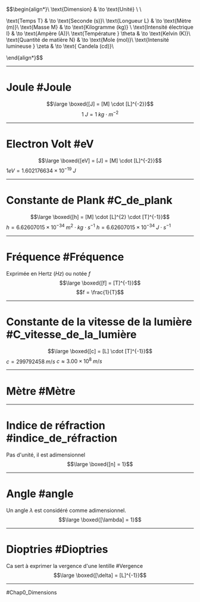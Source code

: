 $$\begin{align*}\\
\text{Dimension} & \to \text{Unité} \\ \\

\text{Temps T} & \to \text{Seconde (s)}\\
\text{Longueur L} & \to \text{Mètre (m)}\\
\text{Masse M} & \to \text{Kilogramme (kg)} \\
\text{Intensité électrique I}  & \to \text{Ampère (A)}\\
\text{Température } \theta & \to \text{Kelvin (K)}\\
\text{Quantité de matière N} & \to \text{Mole (mol)}\\
\text{Intensité lumineuse } \zeta & \to \text{ Candela (cd)}\\

\end{align*}$$

___
# Joule #Joule  
$$\large \boxed{[J] = [M] \cdot [L]^{-2}}$$
$$ 1\;J = 1\;kg \cdot m^{-2}$$
___
# Electron Volt #eV
$$\large \boxed{[eV] = [J] = [M] \cdot [L]^{-2}}$$
$1eV = 1.602 176 634 \times 10^{−19}\;J$
___
# Constante de Plank #C_de_plank 
$$\large \boxed{[h] =  [M] \cdot [L]^{2} \cdot [T]^{-1}}$$
$h=  6.62607015 \times 10^{-34} \; m^{2} \cdot kg \cdot s^{-1}$
$h=  6.62607015 \times 10^{-34} \; J \cdot s^{-1}$
___
# Fréquence #Fréquence 
Exprimée en Hertz ($Hz$)  ou notée $f$
$$\large \boxed{[f] =   [T]^{-1}}$$
$$f = \frac{1}{T}$$
___
# Constante de la vitesse de la lumière #C_vitesse_de_la_lumière
$$\large \boxed{[c] =  [L] \cdot [T]^{-1}}$$
$c = 299 792 458 \; m/s$
$c \approx 3.00\times 10^{8}\;m /s$
___
# Mètre #Mètre 
___
# Indice de réfraction #indice_de_réfraction
Pas d'unité, il est adimensionnel 
$$\large \boxed{[n] =  1}$$
___
# Angle #angle 
Un angle $\lambda$ est considéré comme adimensionnel.
$$\large \boxed{[\lambda] =  1}$$
___
# Dioptries #Dioptries 
Ca sert à exprimer la vergence d'une lentille #Vergence 
$$\large \boxed{[\delta] = [L]^{-1}}$$
___
#Chap0_Dimensions